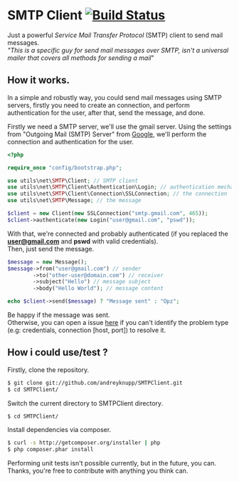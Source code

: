 SMTP Client [![Build Status](https://travis-ci.org/andreyknupp/SMTPClient.png?branch=master)](https://travis-ci.org/andreyknupp/SMTPClient)
===========
Just a powerful *Service Mail Transfer Protocol* (SMTP) client to send mail messages. <br />
*"This is a specific guy for send mail messages over SMTP, isn't a universal mailer that covers all methods for sending a mail*"

How it works.
---------------------------
In a simple and robustly way, you could send mail messages using SMTP servers, 
firstly you need to create an connection, and perform authentication for the user, after that, send the message, and done.

Firstly we need a SMTP server, we'll use the gmail server. 
Using the settings from "Outgoing Mail (SMTP) Server" from [Google](https://support.google.com/mail/answer/13287), 
we'll perform the connection and authentication for the user.

```PHP
<?php

require_once "config/bootstrap.php";

use utils\net\SMTP\Client; // SMTP client
use utils\net\SMTP\Client\Authentication\Login; // authentication mechanism
use utils\net\SMTP\Client\Connection\SSLConnection; // the connection
use utils\net\SMTP\Message; // the message

$client = new Client(new SSLConnection("smtp.gmail.com", 465));
$client->authenticate(new Login("user@gmail.com", "pswd"));
```
With that, we're connected and probably authenticated (if you replaced the **user@gmail.com** and **pswd** with valid credentials). <br />
Then, just send the message.
```PHP
$message = new Message();
$message->from("user@gmail.com") // sender
        ->to("other-user@domain.com") // receiver
        ->subject("Hello") // message subject
        ->body("Hello World"); // message content

echo $client->send($message) ? "Message sent" : "Opz";
```
Be happy if the message was sent. <br />
Otherwise, you can open a issue [here](https://github.com/andreyknupp/SMTPClient/issues/new) if you can't identify the problem type (e.g: credentials, connection [host, port]) to resolve it.

How i could use/test ?
----------------------
Firstly, clone the repository.
```bash
$ git clone git://github.com/andreyknupp/SMTPClient.git
$ cd SMTPClient/
```
Switch the current directory to SMTPClient directory.
```bash
$ cd SMTPClient/
```
Install dependencies via composer.
```bash
$ curl -s http://getcomposer.org/installer | php
$ php composer.phar install
```
Performing unit tests isn't possible currently, but in the future, you can. <br />
Thanks, you're free to contribute with anything you think can.
